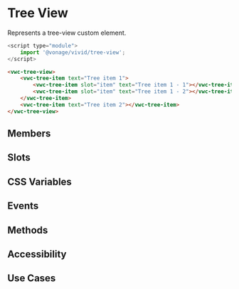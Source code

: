 # Tree View

Represents a tree-view custom element.

```js
<script type="module">
    import '@vonage/vivid/tree-view';
</script>
```

```html preview
<vwc-tree-view>
    <vwc-tree-item text="Tree item 1">
        <vwc-tree-item slot="item" text="Tree item 1 - 1"></vwc-tree-item>
        <vwc-tree-item slot="item" text="Tree item 1 - 2"></vwc-tree-item>
    </vwc-tree-item>
    <vwc-tree-item text="Tree item 2"></vwc-tree-item>
</vwc-tree-view>
```

## Members

## Slots

## CSS Variables

## Events

## Methods

## Accessibility

## Use Cases
